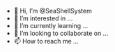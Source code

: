 - 👋 Hi, I’m @SeaShellSystem
- 👀 I’m interested in ...
- 🌱 I’m currently learning ...
- 💞️ I’m looking to collaborate on ...
- 📫 How to reach me ...

<!---
SeaShellSystem/SeaShellSystem is a ✨ special ✨ repository because its `README.md` (this file) appears on your GitHub profile.
You can click the Preview link to take a look at your changes.
--->
